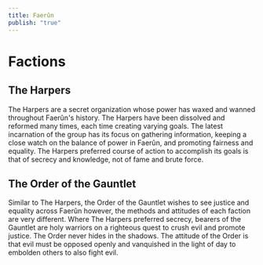 ```yaml
---
title: Faerûn
publish: "true"
---
```

# Factions

## The Harpers
The Harpers are a secret organization whose power has waxed and wanned throughout Faerûn's history. The Harpers have been dissolved and reformed many times, each time creating varying goals. The latest incarnation of the group has its focus on gathering information, keeping a close watch on the balance of power in Faerûn, and promoting fairness and equality. The Harpers preferred course of action to accomplish its goals is that of secrecy and knowledge, not of fame and brute force.

## The Order of the Gauntlet
Similar to The Harpers, the Order of the Gauntlet wishes to see justice and equality across Faerûn however, the methods and attitudes of each faction are very different. Where The Harpers preferred secrecy, bearers of the Gauntlet are holy warriors on a righteous quest to crush evil and promote justice. The Order never hides in the shadows. The attitude of the Order is that evil must be opposed openly and vanquished in the light of day to embolden others to also fight evil.